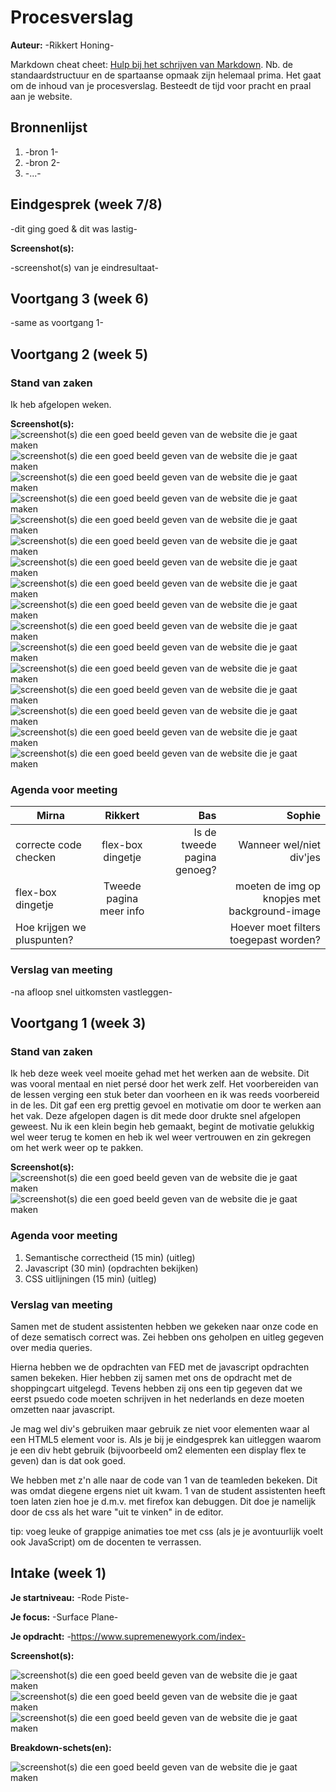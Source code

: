 # Procesverslag
**Auteur:** -Rikkert Honing-

Markdown cheat cheet: [Hulp bij het schrijven van Markdown](https://github.com/adam-p/markdown-here/wiki/Markdown-Cheatsheet). Nb. de standaardstructuur en de spartaanse opmaak zijn helemaal prima. Het gaat om de inhoud van je procesverslag. Besteedt de tijd voor pracht en praal aan je website.



## Bronnenlijst
1. -bron 1-
2. -bron 2-
3. -...-



## Eindgesprek (week 7/8)

-dit ging goed & dit was lastig-

**Screenshot(s):**

-screenshot(s) van je eindresultaat-



## Voortgang 3 (week 6)

-same as voortgang 1-



## Voortgang 2 (week 5)

### Stand van zaken

Ik heb afgelopen weken.

**Screenshot(s):**
![screenshot(s) die een goed beeld geven van de website die je gaat maken](images/progressie18.png)
![screenshot(s) die een goed beeld geven van de website die je gaat maken](images/progressie17.png)
![screenshot(s) die een goed beeld geven van de website die je gaat maken](images/progressie16.png)
![screenshot(s) die een goed beeld geven van de website die je gaat maken](images/progressie15.png)
![screenshot(s) die een goed beeld geven van de website die je gaat maken](images/progressie14.png)
![screenshot(s) die een goed beeld geven van de website die je gaat maken](images/progressie13.png)
![screenshot(s) die een goed beeld geven van de website die je gaat maken](images/progressie12.png)
![screenshot(s) die een goed beeld geven van de website die je gaat maken](images/progressie11.png)
![screenshot(s) die een goed beeld geven van de website die je gaat maken](images/progressie10.png)
![screenshot(s) die een goed beeld geven van de website die je gaat maken](images/progressie9.png)
![screenshot(s) die een goed beeld geven van de website die je gaat maken](images/progressie8.png)
![screenshot(s) die een goed beeld geven van de website die je gaat maken](images/progressie7.png)
![screenshot(s) die een goed beeld geven van de website die je gaat maken](images/progressie6.png)
![screenshot(s) die een goed beeld geven van de website die je gaat maken](images/progressie5.png)
![screenshot(s) die een goed beeld geven van de website die je gaat maken](images/progressie4.png)
![screenshot(s) die een goed beeld geven van de website die je gaat maken](images/progressie3.png)

### Agenda voor meeting

| Mirna                      | Rikkert                   | Bas                          | Sophie |
| -------------              |:-------------:            | -----:                       | -----:                                 |
|  correcte code checken     | flex-box dingetje         |  Is de tweede pagina genoeg? | Wanneer wel/niet div'jes  |
|  flex-box dingetje         | Tweede pagina meer info |                              | moeten de img op knopjes met background-image|
| Hoe krijgen we pluspunten? |                           |                              | Hoever moet filters toegepast worden? |

### Verslag van meeting

-na afloop snel uitkomsten vastleggen-



## Voortgang 1 (week 3)

### Stand van zaken

Ik heb deze week veel moeite gehad met het werken aan de website. Dit was vooral mentaal en niet persé door het werk zelf. Het voorbereiden van de lessen verging een stuk beter dan voorheen en ik was reeds voorbereid in de les. Dit gaf een erg prettig gevoel en motivatie om door te werken aan het vak. Deze afgelopen dagen is dit mede door drukte snel afgelopen geweest. Nu ik een klein begin heb gemaakt, begint de motivatie gelukkig wel weer terug te komen en heb ik wel weer vertrouwen en zin gekregen om het werk weer op te pakken.

**Screenshot(s):**
![screenshot(s) die een goed beeld geven van de website die je gaat maken](images/progressie1.png)
![screenshot(s) die een goed beeld geven van de website die je gaat maken](images/progressie2.png)

### Agenda voor meeting

1. Semantische correctheid          (15 min)      (uitleg)
2. Javascript                       (30 min)      (opdrachten bekijken)
3. CSS uitlijningen                 (15 min)      (uitleg)

### Verslag van meeting

Samen met de student assistenten hebben we gekeken naar onze code en of deze sematisch correct was. Zei hebben ons geholpen en uitleg gegeven over media queries.

Hierna hebben we de opdrachten van FED met de javascript opdrachten samen bekeken.
Hier hebben zij samen met ons de opdracht met de shoppingcart uitgelegd.
Tevens hebben zij ons een tip gegeven dat we eerst psuedo code moeten schrijven in het nederlands en deze moeten omzetten naar javascript.

Je mag wel div's gebruiken maar gebruik ze niet voor elementen waar al een HTML5 element voor is. Als je bij je eindgesprek kan uitleggen waarom je een div hebt gebruik (bijvoorbeeld om2 elementen een display flex te geven) dan is dat ook goed.

We hebben met z'n alle naar de code van 1 van de teamleden bekeken. Dit was omdat diegene ergens niet uit kwam. 1 van de student assistenten heeft toen laten zien hoe je d.m.v. met firefox kan debuggen. Dit doe je namelijk door de css als het ware "uit te vinken" in de editor.

tip: voeg leuke of grappige animaties toe met css (als je je avontuurlijk voelt ook JavaScript) om de docenten te verrassen.


## Intake (week 1)

**Je startniveau:** -Rode Piste-

**Je focus:** -Surface Plane-

**Je opdracht:** -https://www.supremenewyork.com/index-

**Screenshot(s):**

![screenshot(s) die een goed beeld geven van de website die je gaat maken](images/voorbeeld1.png)
![screenshot(s) die een goed beeld geven van de website die je gaat maken](images/voorbeeld2.png)
![screenshot(s) die een goed beeld geven van de website die je gaat maken](images/voorbeeld3.png)

**Breakdown-schets(en):**

![screenshot(s) die een goed beeld geven van de website die je gaat maken](images/Breakdown.scherm.png)
